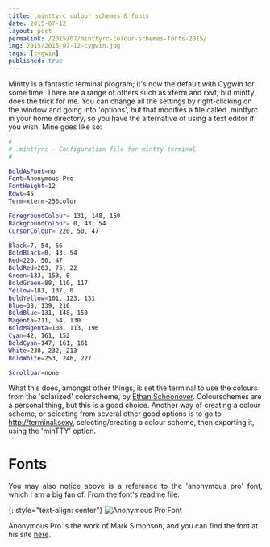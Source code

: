 ```yaml
---
title: .minttyrc colour schemes & fonts
date: 2015-07-12
layout: post
permalink: /2015/07/minttyrc-colour-schemes-fonts-2015/
img: 2015/2015-07-12-cygwin.jpg
tags: [cygwin]
published: true
---
```

Mintty is a fantastic terminal program; it's now the default with Cygwin for some time. There are a range of others such as xterm and rxvt, but mintty does the trick for me. You can change all the settings by right-clicking on the window and going into 'options', but that modifies a file called .minttyrc in your home directory, so you have the alternative of using a text editor if you wish. Mine goes like so:

``` sh
#
# .minttyrc - Configuration file for mintty terminal
#

BoldAsFont=no
Font=Anonymous Pro
FontHeight=12
Rows=45
Term=xterm-256color

ForegroundColour= 131, 148, 150
BackgroundColour= 0, 43, 54
CursorColour= 220, 50, 47

Black=7, 54, 66
BoldBlack=0, 43, 54
Red=220, 50, 47
BoldRed=203, 75, 22
Green=133, 153, 0
BoldGreen=88, 110, 117
Yellow=181, 137, 0
BoldYellow=101, 123, 131
Blue=38, 139, 210
BoldBlue=131, 148, 150
Magenta=211, 54, 130
BoldMagenta=108, 113, 196
Cyan=42, 161, 152
BoldCyan=147, 161, 161
White=238, 232, 213
BoldWhite=253, 246, 227

Scrollbar=none
```

What this does, amongst other things, is set the terminal to use the colours from the 'solarized' colorscheme, by <a href="http://ethanschoonover.com/solarized">Ethan Schoonover</a>. Colourschemes are a personal thing, but this is a good choice. Another way of creating a colour scheme, or selecting from several other good options is to go to <a href="http://terminal.sexy">http://terminal.sexy</a>, selecting/creating a colour scheme, then exporting it, using the 'minTTY' option.

# Fonts
<p style="text-align: justify;">You may also notice above is a reference to the 'anonymous pro' font, which I am a big fan of. From the font's readme file:</p>

{: style="text-align: center"}
![Anonymous Pro Font]({{site.baseurl}}/assets/img/2015/2015-07-12-anonymous-pro.png)

Anonymous Pro is the work of Mark Simonson, and you can find the font at his site <a title="here" href="http://www.marksimonson.com/fonts/view/anonymous-pro" target="_blank">here</a>.